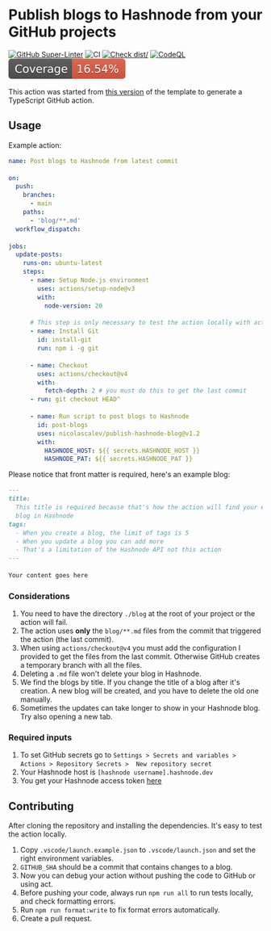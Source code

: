 # Publish blogs to Hashnode from your GitHub projects

[![GitHub Super-Linter](https://github.com/actions/typescript-action/actions/workflows/linter.yml/badge.svg)](https://github.com/super-linter/super-linter)
![CI](https://github.com/actions/typescript-action/actions/workflows/ci.yml/badge.svg)
[![Check dist/](https://github.com/actions/typescript-action/actions/workflows/check-dist.yml/badge.svg)](https://github.com/actions/typescript-action/actions/workflows/check-dist.yml)
[![CodeQL](https://github.com/actions/typescript-action/actions/workflows/codeql-analysis.yml/badge.svg)](https://github.com/actions/typescript-action/actions/workflows/codeql-analysis.yml)
[![Coverage](./badges/coverage.svg)](./badges/coverage.svg)

This action was started from
[this version](https://github.com/actions/typescript-action/tree/1da1fe9abb959743f36210ae5423e1dccc805e85)
of the template to generate a TypeScript GitHub action.

## Usage

Example action:

```yaml
name: Post blogs to Hashnode from latest commit

on:
  push:
    branches:
      - main
    paths:
      - 'blog/**.md'
  workflow_dispatch:

jobs:
  update-posts:
    runs-on: ubuntu-latest
    steps:
      - name: Setup Node.js environment
        uses: actions/setup-node@v3
        with:
          node-version: 20

      # This step is only necessary to test the action locally with act
      - name: Install Git
        id: install-git
        run: npm i -g git

      - name: Checkout
        uses: actions/checkout@v4
        with:
          fetch-depth: 2 # you must do this to get the last commit
      - run: git checkout HEAD^

      - name: Run script to post blogs to Hashnode
        id: post-blogs
        uses: nicolascalev/publish-hashnode-blog@v1.2
        with:
          HASHNODE_HOST: ${{ secrets.HASHNODE_HOST }}
          HASHNODE_PAT: ${{ secrets.HASHNODE_PAT }}
```

Please notice that front matter is required, here's an example blog:

```markdown
---
title:
  This title is required because that's how the action will find your existing
  blog in Hashnode
tags:
  - When you create a blog, the limit of tags is 5
  - When you update a blog you can add more
  - That's a limitation of the Hashnode API not this action
---

Your content goes here
```

### Considerations

1. You need to have the directory `./blog` at the root of your project or the
   action will fail.
1. The action uses **only** the `blog/**.md` files from the commit that
   triggered the action (the last commit).
1. When using `actions/checkout@v4` you must add the configuration I provided to
   get the files from the last commit. Otherwise GitHub creates a temporary
   branch with all the files.
1. Deleting a `.md` file won't delete your blog in Hashnode.
1. We find the blogs by title. If you change the title of a blog after it's
   creation. A new blog will be created, and you have to delete the old one
   manually.
1. Sometimes the updates can take longer to show in your Hashnode blog. Try also
   opening a new tab.

### Required inputs

1. To set GitHub secrets go to
   `Settings > Secrets and variables > Actions > Repository Secrets >  New repository secret`
1. Your Hashnode host is `[hashnode username].hashnode.dev`
1. You get your Hashnode access token
   [here](https://hashnode.com/settings/developer)

## Contributing

After cloning the repository and installing the dependencies. It's easy to test
the action locally.

1. Copy `.vscode/launch.example.json` to `.vscode/launch.json` and set the right
   environment variables.
1. `GITHUB_SHA` should be a commit that contains changes to a blog.
1. Now you can debug your action without pushing the code to GitHub or using
   act.
1. Before pushing your code, always run `npm run all` to run tests locally, and
   check formatting errors.
1. Run `npm run format:write` to fix format errors automatically.
1. Create a pull request.
